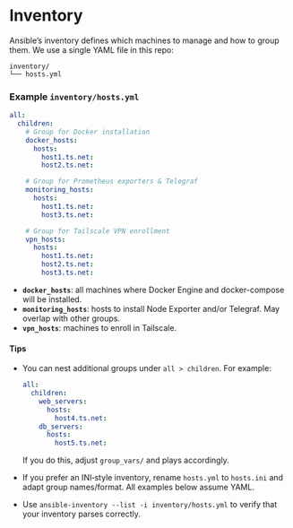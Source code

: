 # Inventory

Ansible’s inventory defines which machines to manage and how to group them. We use a single YAML file in this repo:

```
inventory/
└── hosts.yml
```

### Example `inventory/hosts.yml`

```yaml
all:
  children:
    # Group for Docker installation
    docker_hosts:
      hosts:
        host1.ts.net:
        host2.ts.net:

    # Group for Prometheus exporters & Telegraf
    monitoring_hosts:
      hosts:
        host1.ts.net:
        host3.ts.net:

    # Group for Tailscale VPN enrollment
    vpn_hosts:
      hosts:
        host1.ts.net:
        host2.ts.net:
        host3.ts.net:
```

* **`docker_hosts`**: all machines where Docker Engine and docker-compose will be installed.
* **`monitoring_hosts`**: hosts to install Node Exporter and/or Telegraf. May overlap with other groups.
* **`vpn_hosts`**: machines to enroll in Tailscale.

#### Tips

*   You can nest additional groups under `all > children`. For example:

    ```yaml
    all:
      children:
        web_servers:
          hosts:
            host4.ts.net:
        db_servers:
          hosts:
            host5.ts.net:
    ```

    If you do this, adjust `group_vars/` and plays accordingly.
* If you prefer an INI‐style inventory, rename `hosts.yml` to `hosts.ini` and adapt group names/format. All examples below assume YAML.
* Use `ansible-inventory --list -i inventory/hosts.yml` to verify that your inventory parses correctly.
